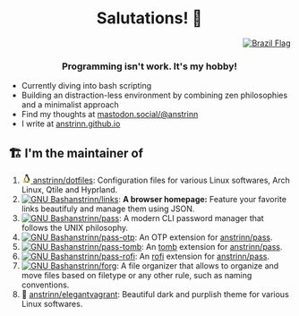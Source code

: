 <h1 align="center">Salutations! 👋</h1>
<p align="right"> <a href="Brasil" target="_blank" rel="noreferrer"> <img src="https://cdn4.iconfinder.com/data/icons/international-flags-map-markers/90/brazil-brasil-country-flag-512.png" alt="Brazil Flag" width="75" height="80"/> </a>

<h3 align="center">Programming isn't work. It's my hobby!</h3>

- Currently diving into bash scripting
- Building an distraction-less environment by combining zen philosophies and a minimalist approach
- Find my thoughts at [mastodon.social/@anstrinn](https://mastodon.social/@anstrinn)
- I write at [anstrinn.github.io](https://anstrinn.github.io)


## 🏗️ I'm the maintainer of

1. <a href="https://www.linux.org/" target="_blank" rel="noreferrer"> <img src="https://raw.githubusercontent.com/devicons/devicon/master/icons/linux/linux-original.svg" alt="linux" height="16"/> </a> [anstrinn/dotfiles](https://github.com/anstrinn/dotfiles): Configuration files for various Linux softwares, Arch Linux, Qtile and Hyprland.
2. <a href="https://www.gnu.org/software/bash/" target="_blank" rel="noreferrer"><img src="https://raw.githubusercontent.com/danielcranney/readme-generator/main/public/icons/skills/gnubash.svg" height="16" alt="GNU Bash" /></a>[anstrinn/links](https://github.com/anstrinn/links): **A browser homepage:** Feature your favorite links beautifuly and manage them using JSON.
3. <a href="https://www.gnu.org/software/bash/" target="_blank" rel="noreferrer"><img src="https://raw.githubusercontent.com/danielcranney/readme-generator/main/public/icons/skills/gnubash.svg" height="16" alt="GNU Bash" /></a>[anstrinn/pass](https://github.com/anstrinn/pass): A modern CLI password manager that follows the UNIX philosophy.
4. <a href="https://www.gnu.org/software/bash/" target="_blank" rel="noreferrer"><img src="https://raw.githubusercontent.com/danielcranney/readme-generator/main/public/icons/skills/gnubash.svg" height="16" alt="GNU Bash" /></a>[anstrinn/pass-otp](https://github.com/anstrinn/pass-otp): An OTP extension for [anstrinn/pass](https://github.com/anstrinn/pass).
5. <a href="https://www.gnu.org/software/bash/" target="_blank" rel="noreferrer"><img src="https://raw.githubusercontent.com/danielcranney/readme-generator/main/public/icons/skills/gnubash.svg" height="16" alt="GNU Bash" /></a>[anstrinn/pass-tomb](https://github.com/anstrinn/pass-tomb): An [tomb](https://dyne.org/tomb/) extension for [anstrinn/pass](https://github.com/anstrinn/pass).
6. <a href="https://www.gnu.org/software/bash/" target="_blank" rel="noreferrer"><img src="https://raw.githubusercontent.com/danielcranney/readme-generator/main/public/icons/skills/gnubash.svg" height="16" alt="GNU Bash" /></a>[anstrinn/pass-rofi](https://github.com/anstrinn/pass-rofi): An [rofi](https://github.com/davatorium/rofi) extension for [anstrinn/pass](https://github.com/anstrinn/pass).
7. <a href="https://www.gnu.org/software/bash/" target="_blank" rel="noreferrer"><img src="https://raw.githubusercontent.com/danielcranney/readme-generator/main/public/icons/skills/gnubash.svg" height="16" alt="GNU Bash" /></a>[anstrinn/forg](https://github.com/anstrinn/forg): A file organizer that allows to organize and move files based on filetype or any other rule, such as naming conventions.
8. 🪷 [anstrinn/elegantvagrant](https://github.com/anstrinn/elegantvagrant): Beautiful dark and purplish theme for various Linux softwares.
